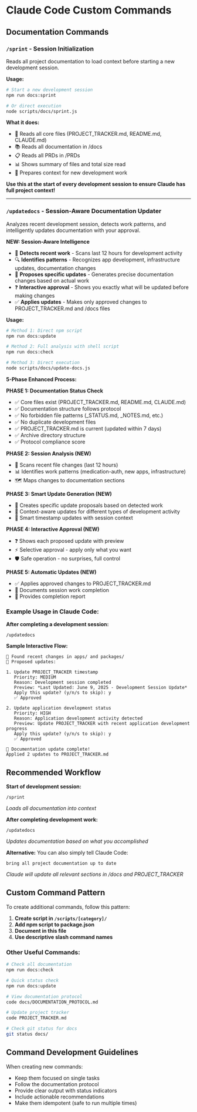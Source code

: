 # Claude Code Custom Commands

## Documentation Commands

### `/sprint` - Session Initialization
Reads all project documentation to load context before starting a new development session.

**Usage:**
```bash
# Start a new development session
npm run docs:sprint

# Or direct execution
node scripts/docs/sprint.js
```

**What it does:**
- 📁 Reads all core files (PROJECT_TRACKER.md, README.md, CLAUDE.md)
- 📚 Reads all documentation in /docs
- 📋 Reads all PRDs in /PRDs
- 📊 Shows summary of files and total size read
- 🚀 Prepares context for new development work

**Use this at the start of every development session to ensure Claude has full project context!**

---

### `/updatedocs` - Session-Aware Documentation Updater
Analyzes recent development session, detects work patterns, and intelligently updates documentation with your approval.

**NEW: Session-Aware Intelligence**
- 🎯 **Detects recent work** - Scans last 12 hours for development activity
- 🔍 **Identifies patterns** - Recognizes app development, infrastructure updates, documentation changes
- 📝 **Proposes specific updates** - Generates precise documentation changes based on actual work
- ❓ **Interactive approval** - Shows you exactly what will be updated before making changes
- ✅ **Applies updates** - Makes only approved changes to PROJECT_TRACKER.md and /docs files

**Usage:**
```bash
# Method 1: Direct npm script
npm run docs:update

# Method 2: Full analysis with shell script  
npm run docs:check

# Method 3: Direct execution
node scripts/docs/update-docs.js
```

**5-Phase Enhanced Process:**

**PHASE 1: Documentation Status Check**
- ✅ Core files exist (PROJECT_TRACKER.md, README.md, CLAUDE.md)
- ✅ Documentation structure follows protocol
- ✅ No forbidden file patterns (_STATUS.md, _NOTES.md, etc.)
- ✅ No duplicate development files
- ✅ PROJECT_TRACKER.md is current (updated within 7 days)
- ✅ Archive directory structure
- ✅ Protocol compliance score

**PHASE 2: Session Analysis (NEW)**
- 🎯 Scans recent file changes (last 12 hours)
- 📊 Identifies work patterns (medication-auth, new apps, infrastructure)
- 🗺️ Maps changes to documentation sections

**PHASE 3: Smart Update Generation (NEW)**
- 📝 Creates specific update proposals based on detected work
- 🎯 Context-aware updates for different types of development activity
- 📅 Smart timestamp updates with session context

**PHASE 4: Interactive Approval (NEW)**
- ❓ Shows each proposed update with preview
- ⚡ Selective approval - apply only what you want
- 🛡️ Safe operation - no surprises, full control

**PHASE 5: Automatic Updates (NEW)**
- ✅ Applies approved changes to PROJECT_TRACKER.md
- 📝 Documents session work completion
- 🎉 Provides completion report

### Example Usage in Claude Code:

**After completing a development session:**
```
/updatedocs
```

**Sample Interactive Flow:**
```
🎯 Found recent changes in apps/ and packages/
📝 Proposed updates:

1. Update PROJECT_TRACKER timestamp
   Priority: MEDIUM
   Reason: Development session completed
   Preview: *Last Updated: June 9, 2025 - Development Session Update*
   Apply this update? (y/n/s to skip): y
   ✅ Approved

2. Update application development status
   Priority: HIGH  
   Reason: Application development activity detected
   Preview: Update PROJECT_TRACKER with recent application development progress
   Apply this update? (y/n/s to skip): y
   ✅ Approved

🎉 Documentation update complete!
Applied 2 updates to PROJECT_TRACKER.md
```

## Recommended Workflow

**Start of development session:**
```
/sprint
```
*Loads all documentation into context*

**After completing development work:**
```
/updatedocs
```
*Updates documentation based on what you accomplished*

**Alternative:** You can also simply tell Claude Code:
```
bring all project documentation up to date
```
*Claude will update all relevant sections in /docs and PROJECT_TRACKER*

## Custom Command Pattern

To create additional commands, follow this pattern:

1. **Create script in `/scripts/[category]/`**
2. **Add npm script to package.json**
3. **Document in this file**
4. **Use descriptive slash command names**

### Other Useful Commands:

```bash
# Check all documentation
npm run docs:check

# Quick status check
npm run docs:update

# View documentation protocol
code docs/DOCUMENTATION_PROTOCOL.md

# Update project tracker
code PROJECT_TRACKER.md

# Check git status for docs
git status docs/
```

## Command Development Guidelines

When creating new commands:
- Keep them focused on single tasks
- Follow the documentation protocol
- Provide clear output with status indicators
- Include actionable recommendations
- Make them idempotent (safe to run multiple times)
